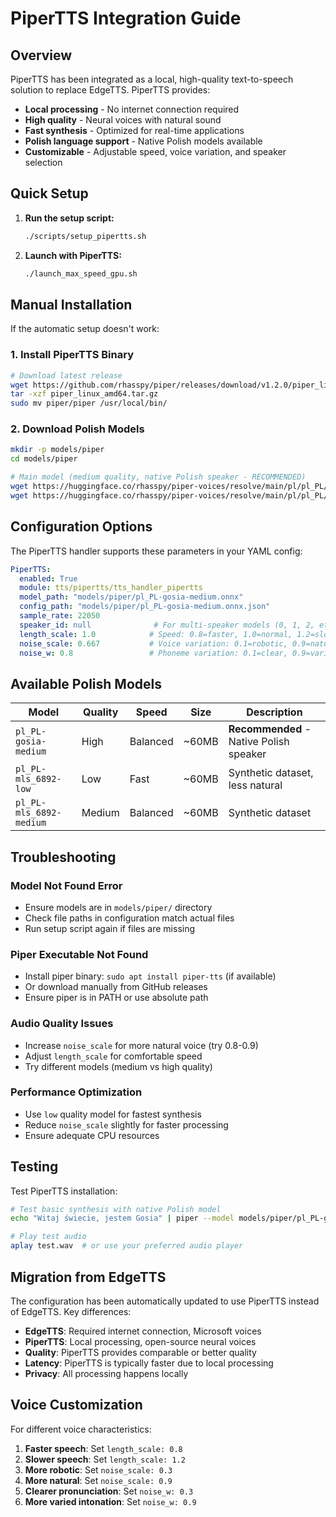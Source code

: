# PiperTTS Integration Guide

## Overview
PiperTTS has been integrated as a local, high-quality text-to-speech solution to replace EdgeTTS. PiperTTS provides:

- **Local processing** - No internet connection required
- **High quality** - Neural voices with natural sound
- **Fast synthesis** - Optimized for real-time applications
- **Polish language support** - Native Polish models available
- **Customizable** - Adjustable speed, voice variation, and speaker selection

## Quick Setup

1. **Run the setup script:**
   ```bash
   ./scripts/setup_pipertts.sh
   ```

2. **Launch with PiperTTS:**
   ```bash
   ./launch_max_speed_gpu.sh
   ```

## Manual Installation

If the automatic setup doesn't work:

### 1. Install PiperTTS Binary

```bash
# Download latest release
wget https://github.com/rhasspy/piper/releases/download/v1.2.0/piper_linux_amd64.tar.gz
tar -xzf piper_linux_amd64.tar.gz
sudo mv piper/piper /usr/local/bin/
```

### 2. Download Polish Models

```bash
mkdir -p models/piper
cd models/piper

# Main model (medium quality, native Polish speaker - RECOMMENDED)
wget https://huggingface.co/rhasspy/piper-voices/resolve/main/pl/pl_PL/gosia/medium/pl_PL-gosia-medium.onnx
wget https://huggingface.co/rhasspy/piper-voices/resolve/main/pl/pl_PL/gosia/medium/pl_PL-gosia-medium.onnx.json
```

## Configuration Options

The PiperTTS handler supports these parameters in your YAML config:

```yaml
PiperTTS:
  enabled: True
  module: tts/pipertts/tts_handler_pipertts
  model_path: "models/piper/pl_PL-gosia-medium.onnx"
  config_path: "models/piper/pl_PL-gosia-medium.onnx.json"
  sample_rate: 22050
  speaker_id: null              # For multi-speaker models (0, 1, 2, etc.)
  length_scale: 1.0            # Speed: 0.8=faster, 1.0=normal, 1.2=slower
  noise_scale: 0.667           # Voice variation: 0.1=robotic, 0.9=natural
  noise_w: 0.8                 # Phoneme variation: 0.1=clear, 0.9=varied
```

## Available Polish Models

| Model | Quality | Speed | Size | Description |
|-------|---------|-------|------|-------------|
| `pl_PL-gosia-medium` | High | Balanced | ~60MB | **Recommended** - Native Polish speaker |
| `pl_PL-mls_6892-low` | Low | Fast | ~60MB | Synthetic dataset, less natural |
| `pl_PL-mls_6892-medium` | Medium | Balanced | ~60MB | Synthetic dataset |

## Troubleshooting

### Model Not Found Error
- Ensure models are in `models/piper/` directory
- Check file paths in configuration match actual files
- Run setup script again if files are missing

### Piper Executable Not Found
- Install piper binary: `sudo apt install piper-tts` (if available)
- Or download manually from GitHub releases
- Ensure piper is in PATH or use absolute path

### Audio Quality Issues
- Increase `noise_scale` for more natural voice (try 0.8-0.9)
- Adjust `length_scale` for comfortable speed
- Try different models (medium vs high quality)

### Performance Optimization
- Use `low` quality model for fastest synthesis
- Reduce `noise_scale` slightly for faster processing
- Ensure adequate CPU resources

## Testing

Test PiperTTS installation:

```bash
# Test basic synthesis with native Polish model
echo "Witaj świecie, jestem Gosia" | piper --model models/piper/pl_PL-gosia-medium.onnx --config models/piper/pl_PL-gosia-medium.onnx.json --output_file test.wav

# Play test audio
aplay test.wav  # or use your preferred audio player
```

## Migration from EdgeTTS

The configuration has been automatically updated to use PiperTTS instead of EdgeTTS. Key differences:

- **EdgeTTS**: Required internet connection, Microsoft voices
- **PiperTTS**: Local processing, open-source neural voices
- **Quality**: PiperTTS provides comparable or better quality
- **Latency**: PiperTTS is typically faster due to local processing
- **Privacy**: All processing happens locally

## Voice Customization

For different voice characteristics:

1. **Faster speech**: Set `length_scale: 0.8`
2. **Slower speech**: Set `length_scale: 1.2`
3. **More robotic**: Set `noise_scale: 0.3`
4. **More natural**: Set `noise_scale: 0.9`
5. **Clearer pronunciation**: Set `noise_w: 0.3`
6. **More varied intonation**: Set `noise_w: 0.9`
